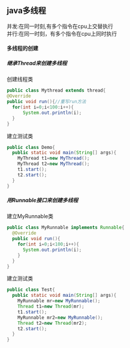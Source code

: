 ## java多线程
并发:在同一时刻,有多个指令在cpu上交替执行  
并行:在同一时刻，有多个指令在cpu上同时执行  
#### 多线程的创建
##### 继承Thread来创建多线程
创建线程类  
```java
public class Mythread extends thread{    
@Override  
public void run(){//重写run方法    
  for(int i=0;i<100:i++){   
      System.out.println(i);  
  }  
}  
```
建立测试类  
```java
public class Demo{  
  public static void main(String[] args){  
    MyThread t1=new MyThread();  
    MyThread t2=new MyThread(); 
    t1.start(); 
    t2.start();
  }    
}  
```
##### 用Runnable接口来创建多线程
建立MyRunnable类  
```java
public class MyRunnable implements Runnable{
  @Override
  public void run(){
    for(int i=0;i<100;i++){
      System.out.println(i);
    }
  }
}
```
建立测试类
```java
public class Test{
  public static void main(String[] args){
    MyRunnable mr=new MyRunnable();
    Thread t1=new Thread(mr);
    t1.start();
    MyRunnable mr2=new MyRunnable();
    Thread t2=new Thread(mr2);
    t2.start();
  } 
}







